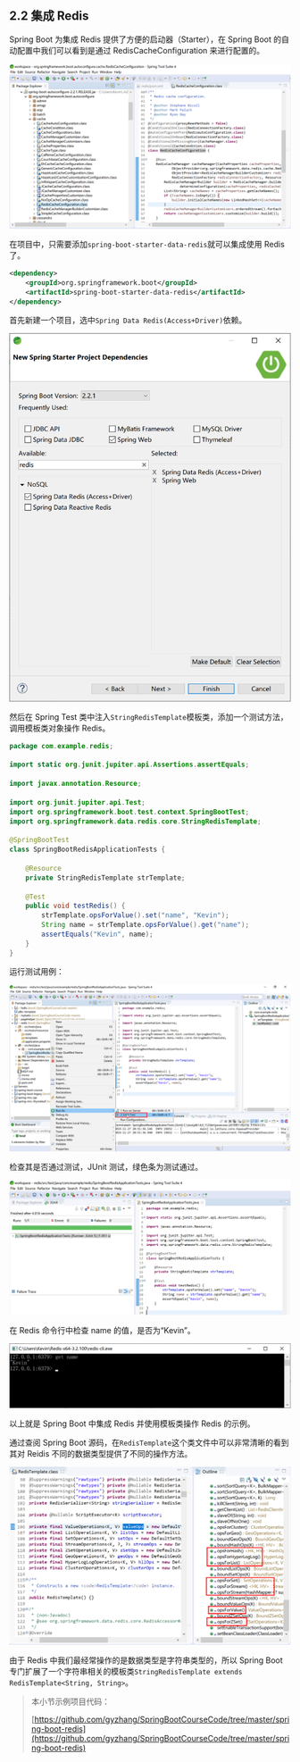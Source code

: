 ## 2.2 集成 Redis

Spring Boot 为集成 Redis 提供了方便的启动器（Starter），在 Spring Boot 的自动配置中我们可以看到是通过 RedisCacheConfiguration 来进行配置的。

![image-20191127174026504](images/image-20191127174026504.png)

在项目中，只需要添加`spring-boot-starter-data-redis`就可以集成使用 Redis 了。

```xml
<dependency>
    <groupId>org.springframework.boot</groupId>
    <artifactId>spring-boot-starter-data-redis</artifactId>
</dependency>
```

首先新建一个项目，选中`Spring Data Redis(Access+Driver)`依赖。

![image-20191127173331812](images/image-20191127173331812.png)

然后在 Spring Test 类中注入`StringRedisTemplate`模板类，添加一个测试方法，调用模板类对象操作 Redis。

```java
package com.example.redis;

import static org.junit.jupiter.api.Assertions.assertEquals;

import javax.annotation.Resource;

import org.junit.jupiter.api.Test;
import org.springframework.boot.test.context.SpringBootTest;
import org.springframework.data.redis.core.StringRedisTemplate;

@SpringBootTest
class SpringBootRedisApplicationTests {

	@Resource
	private StringRedisTemplate strTemplate;

	@Test
	public void testRedis() {
		strTemplate.opsForValue().set("name", "Kevin");
		String name = strTemplate.opsForValue().get("name");
		assertEquals("Kevin", name);
	}
}
```

运行测试用例：

![image-20191127205940224](images/image-20191127205940224.png)

检查其是否通过测试，JUnit 测试，绿色条为测试通过。

![image-20191127205612707](images/image-20191127205612707.png)

在 Redis 命令行中检查 name 的值，是否为“Kevin”。

![image-20191127205625375](images/image-20191127205625375.png)

以上就是 Spring Boot 中集成 Redis 并使用模板类操作 Redis 的示例。

通过查阅 Spring Boot 源码，在`RedisTemplate`这个类文件中可以非常清晰的看到其对 Reidis 不同的数据类型提供了不同的操作方法。

![image-20191128102933852](images/image-20191128102933852.png)

由于 Redis 中我们最经常操作的是数据类型是字符串类型的，所以 Spring Boot 专门扩展了一个字符串相关的模板类`StringRedisTemplate extends RedisTemplate<String, String>`。

> 本小节示例项目代码：
>
> [https://github.com/gyzhang/SpringBootCourseCode/tree/master/spring-boot-redis](https://github.com/gyzhang/SpringBootCourseCode/tree/master/spring-boot-redis)

